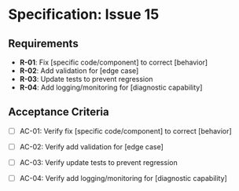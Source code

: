 # Specification: Issue 15

## Requirements

- **R-01**: Fix [specific code/component] to correct [behavior]
- **R-02**: Add validation for [edge case]
- **R-03**: Update tests to prevent regression
- **R-04**: Add logging/monitoring for [diagnostic capability]

## Acceptance Criteria

- [ ] AC-01: Verify fix [specific code/component] to correct [behavior]
- [ ] AC-02: Verify add validation for [edge case]
- [ ] AC-03: Verify update tests to prevent regression
- [ ] AC-04: Verify add logging/monitoring for [diagnostic capability]

